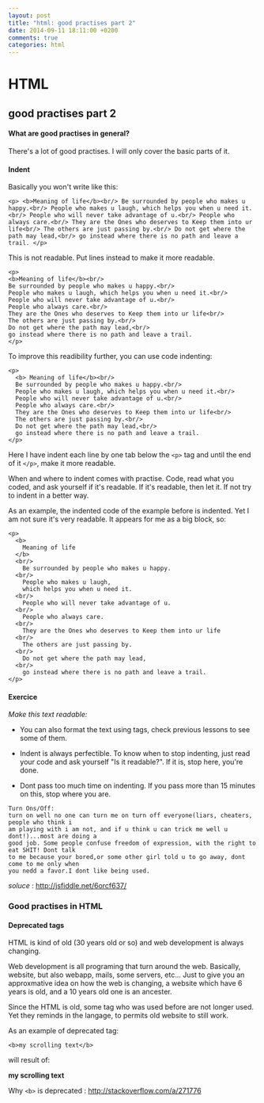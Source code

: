 ```yaml
---
layout: post
title: "html: good practises part 2"
date: 2014-09-11 18:11:00 +0200
comments: true
categories: html
---
```


HTML
====

good practises part 2
----

#### What are good practises in general?

There's a lot of good practises.
I will only cover the basic parts of it.

#### Indent

Basically you won't write like this:

```
<p> <b>Meaning of life</b><br/> Be surrounded by people who makes u happy.<br/> People who makes u laugh, which helps you when u need it.<br/> People who will never take advantage of u.<br/> People who always care.<br/> They are the Ones who deserves to Keep them into ur life<br/> The others are just passing by.<br/> Do not get where the path may lead,<br/> go instead where there is no path and leave a trail. </p>
```

This is not readable.
Put lines instead to make it more readable.

```
<p>
<b>Meaning of life</b><br/>
Be surrounded by people who makes u happy.<br/>
People who makes u laugh, which helps you when u need it.<br/>
People who will never take advantage of u.<br/>
People who always care.<br/>
They are the Ones who deserves to Keep them into ur life<br/>
The others are just passing by.<br/>
Do not get where the path may lead,<br/>
go instead where there is no path and leave a trail.
</p>
```

To improve this readibility further, you can use code indenting:

```
<p>
  <b> Meaning of life</b><br/>
  Be surrounded by people who makes u happy.<br/>
  People who makes u laugh, which helps you when u need it.<br/>
  People who will never take advantage of u.<br/>
  People who always care.<br/>
  They are the Ones who deserves to Keep them into ur life<br/>
  The others are just passing by.<br/>
  Do not get where the path may lead,<br/>
  go instead where there is no path and leave a trail.
</p>
```

Here I have indent each line by one tab below the ``<p>`` tag and 
until the end of it ``</p>``, make it more readable.

When and where to indent comes with practise.
Code, read what you coded, and ask yourself if it's readable.
If it's readable, then let it. If not try to indent in a
better way.

As an example, the indented code of the example before is indented.
Yet I am not sure it's very readable. It appears for me as a big 
block, so:

```
<p>
  <b>
    Meaning of life
  </b>
  <br/>
    Be surrounded by people who makes u happy.
  <br/>
    People who makes u laugh,
    which helps you when u need it.
  <br/>
    People who will never take advantage of u.
  <br/>
    People who always care.
  <br/>
    They are the Ones who deserves to Keep them into ur life
  <br/>
    The others are just passing by.
  <br/>
    Do not get where the path may lead,
  <br/>
    go instead where there is no path and leave a trail.
</p>
```

#### Exercice

_Make this text readable:_

  * You can also format the text using tags, check previous lessons to see
  some of them.

  * Indent is always perfectible. To know when to stop indenting, just read your code
  and ask yourself "Is it readable?". If it is, stop here, you're done.

  * Dont pass too much time on indenting. If you pass more than 15 minutes on this, stop
  where you are.

```
Turn Ons/Off:
turn on well no one can turn me on turn off everyone(liars, cheaters, people who think i
am playing with i am not, and if u think u can trick me well u dont!)...most are doing a
good job. Some people confuse freedom of expression, with the right to eat SHIT! Dont talk
to me because your bored,or some other girl told u to go away, dont come to me only when
you nedd a favor.I dont like being used.
```

_soluce_ : http://jsfiddle.net/6orcf637/

### Good practises in HTML

#### Deprecated tags

HTML is kind of old (30 years old or so) and web development is always changing.

Web development is all programing that turn around the web.
Basically, website, but also webapp, mails, some servers, etc...
Just to give you an approxmative idea on how the web is changing, a website
which have 6 years is old, and a 10 years old one is an ancester.

Since the HTML is old, some tag who was used before are not longer used.
Yet they reminds in the langage, to permits old website to still work.

As an example of deprecated tag:

```
<b>my scrolling text</b>
```

will result of:

<b>my scrolling text</b>

Why ``<b>`` is deprecated : http://stackoverflow.com/a/271776

